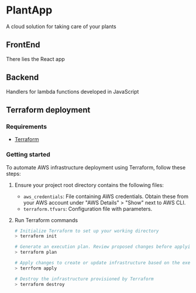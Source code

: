 # PlantApp
A cloud solution for taking care of your plants

## FrontEnd
There lies the React app

## Backend
Handlers for lambda functions developed in JavaScript

## Terraform deployment
### Requirements
- [Terraform](https://developer.hashicorp.com/terraform/install)

### Getting started
To automate AWS infrastructure deployment using Terraform, follow these steps:
1. Ensure your project root directory contains the following files:
   - `aws_credentials`: File containing AWS credentials. Obtain these from your AWS account under "AWS Details" > "Show" next to AWS CLI.
   - `terraform.tfvars`: Configuration file with parameters.

2. Run Terraform commands

    ```bash
    # Initialize Terraform to set up your working directory
    > terraform init
    ```

    ```bash
    # Generate an execution plan. Review proposed changes before applying
    > terraform plan
    ```

    ```bash
    # Apply changes to create or update infrastructure based on the execution plan
    > terrform apply
    ```

    ```bash
    # Destroy the infrastructure provisioned by Terraform
    > terraform destroy
    ```
